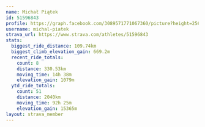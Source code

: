 ```yaml
---
name: Michał Piątek
id: 51596843
profile: https://graph.facebook.com/3089571771067360/picture?height=256&width=256
username: michal-piatek
strava_url: https://www.strava.com/athletes/51596843
stats:
  biggest_ride_distance: 109.74km
  biggest_climb_elevation_gain: 669.2m
  recent_ride_totals:
    count: 8
    distance: 330.53km
    moving_time: 14h 38m
    elevation_gain: 1079m
  ytd_ride_totals:
    count: 51
    distance: 2040km
    moving_time: 92h 25m
    elevation_gain: 15365m
layout: strava_member
--- 
```

